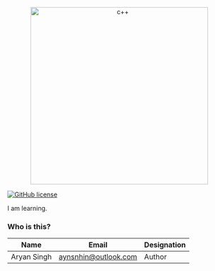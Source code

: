 <p align="center">
  <a href="https://github.com/AYNSNH/">
    <img
      alt="c++"
      src="https://github.com/AYNSNH/reimagined-barnacle/blob/main/logo.png"
      width="400"
    />
  </a>
</p>

[![GitHub license](https://img.shields.io/badge/license-MIT-blue.svg)](https://github.com/AYNSNH/reimagined-barnacle/blob/master/LICENSE)

I am learning.


### Who is this?

|Name|Email|Designation|      
|----|-----|-------|      
|Aryan Singh|aynsnhin@outlook.com|Author|


